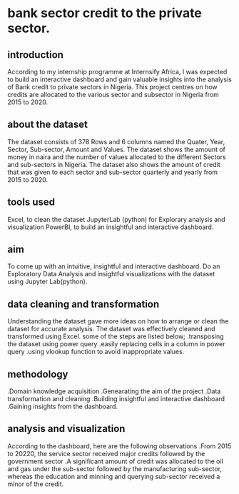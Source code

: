 # bank sector credit  to the private sector.

## introduction
According to my internship programme at Internsify Africa, I was expected to build an interactive dashboard and gain valuable insights into the analysis of Bank credit to private sectors in Nigeria. 
This project centres on how credits are allocated to the various sector and subsector in  Nigeria from 2015 to 2020.

## about the dataset
The dataset consists of 378 Rows and 6 columns
named the Quater, Year, Sector, Sub-sector, Amount and Values.
The dataset shows the amount of money in naira and the number of values allocated to the different Sectors and sub-sectors in Nigeria.
The dataset also shows the amount of credit that was given to each sector and sub-sector quarterly and yearly  from 2015 to 2020.

## tools used 
Excel, to clean the dataset 
JupyterLab (python) for Explorary analysis and visualization 
PowerBI, to build an insightful and interactive dashboard.

## aim
To come up with an intuitive, insightful and interactive dashboard.
Do an Exploratory Data Analysis and insightful visualizations with the dataset using Jupyter Lab(python).

## data cleaning and transformation 
Understanding the dataset gave more ideas on how to arrange or clean the dataset for accurate analysis.
The dataset was effectively cleaned and transformed using Excel. 
some of the steps are listed below;
.transposing the dataset using power query
.easily replacing cells in a column in power query
.using vlookup function to avoid inappropriate values.

## methodology
.Domain knowledge acquisition
.Genearating the aim of the project
.Data transformation and cleaning 
.Building insightful and interactive dashboard 
.Gaining insights from the dashboard.

## analysis and visualization









According to the dashboard, here are the following observations 
.From 2015 to 20220, the service sector received major credits followed by the government sector
.A significant amount of credit was allocated to the oil and gas under the sub-sector followed by the manufacturing sub-sector, whereas the education and minning and querying sub-sector received a minor of the credit.

